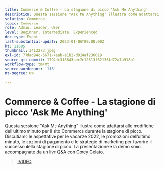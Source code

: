 ```yaml
---
title: Commerce & Coffee - La stagione di picco 'Ask Me Anything'
description: Questa sessione "Ask Me Anything" illustra come adattarsi alle modifiche dell’ultimo minuto per il sito Commerce durante la stagione di picco. Discutiamo le aspettative per le vacanze 2022, le promozioni dell’ultimo minuto, le opzioni di pagamento e le strategie di marketing per favorire il successo della stagione di picco. La presentazione e la demo sono accompagnate da un live Q&A con Corey Gelato.
solution: Commerce
topic: Commerce
role: Admin, Leader, User
level: Beginner, Intermediate, Experienced
doc-type: Event
last-substantial-update: 2023-01-06T00:00:00Z
kt: 11605
thumbnail: 3412273.jpeg
exl-id: 77dad94c-5671-4eab-a1b2-d924af236019
source-git-commit: 1792dc318643aec2c12613f621361d72a7a918b1
workflow-type: tm+mt
source-wordcount: '116'
ht-degree: 0%

---
```


# Commerce &amp; Coffee - La stagione di picco &#39;Ask Me Anything&#39;

Questa sessione &quot;Ask Me Anything&quot; illustra come adattarsi alle modifiche dell’ultimo minuto per il sito Commerce durante la stagione di picco. Discutiamo le aspettative per le vacanze 2022, le promozioni dell’ultimo minuto, le opzioni di pagamento e le strategie di marketing per favorire il successo della stagione di picco. La presentazione e la demo sono accompagnate da un live Q&amp;A con Corey Gelato.

>[!VIDEO](https://video.tv.adobe.com/v/3412273/?quality=12&learn=on)
